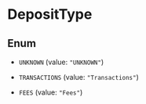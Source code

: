 

# DepositType

## Enum


* `UNKNOWN` (value: `"UNKNOWN"`)

* `TRANSACTIONS` (value: `"Transactions"`)

* `FEES` (value: `"Fees"`)



